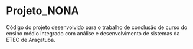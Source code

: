 # Projeto_NONA
Código do projeto desenvolvido para o trabalho de conclusão de curso do ensino médio integrado com análise e desenvolvimento de sistemas da ETEC de Araçatuba.
